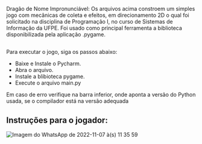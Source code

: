 Dragão de Nome Impronunciável:
Os arquivos acima constroem um simples jogo com mecânicas de coleta e efeitos, em direcionamento 2D o qual foi solicitado na disciplina de Programação I, no curso de Sistemas de Informação da UFPE. Foi usado como principal ferramenta a biblioteca disponibilizada pela aplicação .pygame.

## 
Para executar o jogo, siga os passos abaixo:
- Baixe e Instale o Pycharm.
- Abra o arquivo.
- Instale a blibioteca pygame.
- Execute o arquivo main.py

Em caso de erro verifique na barra inferior, onde aponta a versão do Python usada, se o compilador está na versão adequada

## Instruções para o jogador:
![Imagem do WhatsApp de 2022-11-07 à(s) 11 35 59](https://user-images.githubusercontent.com/80436467/200395553-a750f47e-94fe-4b41-93c2-459e2a9462f7.jpg)
